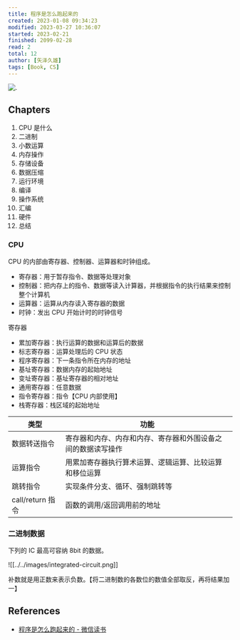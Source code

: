 ```yaml
---
title: 程序是怎么跑起来的
created: 2023-01-08 09:34:23
modified: 2023-03-27 10:36:07
started: 2023-02-21
finished: 2099-02-28
read: 2
total: 12
author: [矢泽久雄]
tags: [Book, CS]
---
```


![.](https://weread-1258476243.file.myqcloud.com/weread/cover/42/YueWen_907761/t6_YueWen_907761.jpg)

## Chapters

1. CPU 是什么
2. 二进制
3. 小数运算
4. 内存操作
5. 存储设备
6. 数据压缩
7. 运行环境
8. 编译
9. 操作系统
10. 汇编
11. 硬件
12. 总结

### CPU

CPU 的内部由寄存器、控制器、运算器和时钟组成。

- 寄存器：用于暂存指令、数据等处理对象
- 控制器：把内存上的指令、数据等读入计算器，并根据指令的执行结果来控制整个计算机
- 运算器：运算从内存读入寄存器的数据
- 时钟：发出 CPU 开始计时的时钟信号

寄存器

- 累加寄存器：执行运算的数据和运算后的数据
- 标志寄存器：运算处理后的 CPU 状态
- 程序寄存器：下一条指令所在内存的地址
- 基址寄存器：数据内存的起始地址
- 变址寄存器：基址寄存器的相对地址
- 通用寄存器：任意数据
- 指令寄存器：指令【CPU 内部使用】
- 栈寄存器：栈区域的起始地址

| 类型             | 功能                                                         |
| ---------------- | ------------------------------------------------------------ |
| 数据转送指令     | 寄存器和内存、内存和内存、寄存器和外围设备之间的数据读写操作 |
| 运算指令         | 用累加寄存器执行算术运算、逻辑运算、比较运算和移位运算       |
| 跳转指令         | 实现条件分支、循环、强制跳转等                               |
| call/return 指令 | 函数的调用/返回调用前的地址                                  |

### 二进制数据

下列的 IC 最高可容纳 8bit 的数据。

![[../../images/integrated-circuit.png]]

补数就是用正数来表示负数。【将二进制数的各数位的数值全部取反，再将结果加一】

## References

- [程序是怎么跑起来的 - 微信读书](https://weread.qq.com/web/bookDetail/99b32fe05dd9f199b1014ef)
